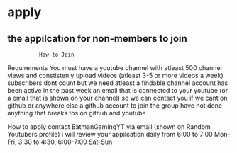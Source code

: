 # apply
the appilcation for non-members to join
-----------------------------------------
              How to Join
Requirements
You must have a youtube channel with atleast 500 channel views and constistenly upload videos (atleast 3-5 or more videos a week) subscribers dont count but we need atleast a findable channel
account has been active in the past week
an email that is connected to your youtube (or a email that is shown on your channel) so we can contact you if we cant on github or anywhere else
a github account to join the group
have not done anything that breaks tos on github and youtube

How to apply
contact BatmanGamingYT via email (shown on Random Youtubers profile)
i will review your appilcation daily from 6:00 to 7:00 Mon-Fri, 3:30 to 4:30, 6:00-7:00 Sat-Sun
